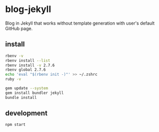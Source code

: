 # blog-jekyll
Blog in Jekyll that works without template generation with user's default GitHub page.

## install

```bash
rbenv -v
rbenv install --list
rbenv install -v 2.7.6
rbenv global 2.7.6
echo 'eval "$(rbenv init -)"' >> ~/.zshrc
ruby -v

gem update --system
gem install bundler jekyll
bundle install
```

## development
```bash
npm start
```
